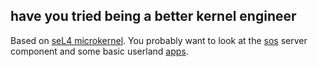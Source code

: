 have you tried being a better kernel engineer
---
Based on [seL4 microkernel](https://sel4.systems/). You probably want to look at the [sos](projects/aos/sos/src) server component and some basic userland [apps](projects/aos/apps).
